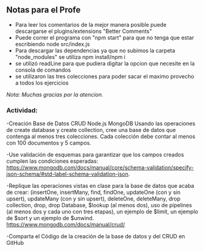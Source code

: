 ## Notas para el Profe

- Para leer los comentarios de la mejor manera posible puede descargarse el plugins/extensions "Better Comments"
- Puede correr el programa con "npm start" para que no tenga que estar escribiendo node src/index.js
- Para descargar las dependencias ya que no subimos la carpeta "node_modules" se utiliza npm install/npm i
- se utilizó readLine para que pudiera digitar la opcion que necesite en la consola de comandos
- se utilizaron las tres colecciones para poder sacar el maximo provecho a todos los ejercicios

_Nota: Muchas gracias por la atencion._

### Actividad:

-Creación Base de Datos CRUD Node.js MongoDB
Usando las operaciones de create database y create collection, cree una base de datos que contenga al menos tres colecciones. Cada colección debe contar al menos con 100 documentos y 5 campos.

-Use validación de esquemas para garantizar que los campos creados cumplen las condiciones esperadas: https://www.mongodb.com/docs/manual/core/schema-validation/specify-json-schema/#std-label-schema-validation-json.

-Replique las operaciones vistas en clase para la base de datos que acaba de crear: (insertOne, insertMany, find, findOne, updateOne (con y sin upsert), updateMany (con y sin upsert), deleteOne, deleteMany, drop collection, drop, drop Database, $lookup (al menos dos), uso de pipelines (al menos dos y cada uno con tres etapas), un ejemplo de $limit, un ejemplo de $sort y un ejemplo de $unwind. https://www.mongodb.com/docs/manual/crud/

-Comparta el Código de la creación de la base de datos y del CRUD en GitHub
